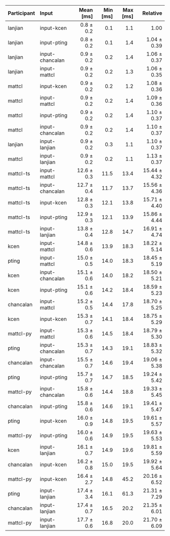 | Participant | Input | Mean [ms] | Min [ms] | Max [ms] | Relative |
|:---|:---|---:|---:|---:|---:|
| lanjian | input-kcen | 0.8 ± 0.2 | 0.1 | 1.1 | 1.00 |
| lanjian | input-pting | 0.8 ± 0.2 | 0.1 | 1.4 | 1.04 ± 0.39 |
| lanjian | input-chancalan | 0.9 ± 0.2 | 0.2 | 1.4 | 1.06 ± 0.37 |
| lanjian | input-mattcl | 0.9 ± 0.2 | 0.2 | 1.3 | 1.06 ± 0.35 |
| mattcl | input-kcen | 0.9 ± 0.2 | 0.2 | 1.2 | 1.08 ± 0.36 |
| mattcl | input-mattcl | 0.9 ± 0.2 | 0.2 | 1.4 | 1.09 ± 0.36 |
| mattcl | input-pting | 0.9 ± 0.2 | 0.2 | 1.4 | 1.10 ± 0.37 |
| mattcl | input-chancalan | 0.9 ± 0.2 | 0.2 | 1.4 | 1.10 ± 0.37 |
| lanjian | input-lanjian | 0.9 ± 0.2 | 0.3 | 1.1 | 1.10 ± 0.37 |
| mattcl | input-lanjian | 0.9 ± 0.2 | 0.2 | 1.1 | 1.13 ± 0.37 |
| mattcl-ts | input-mattcl | 12.6 ± 0.3 | 11.5 | 13.4 | 15.44 ± 4.32 |
| mattcl-ts | input-chancalan | 12.7 ± 0.4 | 11.7 | 13.7 | 15.56 ± 4.36 |
| mattcl-ts | input-kcen | 12.8 ± 0.3 | 12.1 | 13.8 | 15.71 ± 4.40 |
| mattcl-ts | input-pting | 12.9 ± 0.3 | 12.1 | 13.9 | 15.86 ± 4.44 |
| mattcl-ts | input-lanjian | 13.8 ± 0.4 | 12.8 | 14.7 | 16.91 ± 4.74 |
| kcen | input-mattcl | 14.8 ± 0.6 | 13.9 | 18.3 | 18.22 ± 5.14 |
| pting | input-mattcl | 15.0 ± 0.5 | 14.0 | 18.3 | 18.45 ± 5.19 |
| kcen | input-chancalan | 15.1 ± 0.6 | 14.0 | 18.2 | 18.50 ± 5.21 |
| kcen | input-pting | 15.1 ± 0.6 | 14.2 | 18.4 | 18.59 ± 5.23 |
| chancalan | input-mattcl | 15.2 ± 0.5 | 14.4 | 17.8 | 18.70 ± 5.25 |
| kcen | input-kcen | 15.3 ± 0.7 | 14.1 | 18.4 | 18.75 ± 5.29 |
| mattcl-py | input-mattcl | 15.3 ± 0.6 | 14.5 | 18.4 | 18.79 ± 5.30 |
| pting | input-chancalan | 15.3 ± 0.7 | 14.3 | 19.1 | 18.83 ± 5.32 |
| chancalan | input-chancalan | 15.5 ± 0.7 | 14.6 | 19.4 | 19.06 ± 5.38 |
| pting | input-pting | 15.7 ± 0.7 | 14.7 | 18.5 | 19.24 ± 5.42 |
| mattcl-py | input-chancalan | 15.8 ± 0.6 | 14.4 | 18.8 | 19.33 ± 5.45 |
| chancalan | input-pting | 15.8 ± 0.6 | 14.6 | 19.1 | 19.41 ± 5.47 |
| pting | input-kcen | 16.0 ± 0.9 | 14.8 | 19.5 | 19.61 ± 5.57 |
| mattcl-py | input-pting | 16.0 ± 0.6 | 14.9 | 19.5 | 19.63 ± 5.53 |
| kcen | input-lanjian | 16.1 ± 0.7 | 14.9 | 19.6 | 19.81 ± 5.59 |
| chancalan | input-kcen | 16.2 ± 0.8 | 15.0 | 19.5 | 19.92 ± 5.64 |
| mattcl-py | input-kcen | 16.4 ± 2.7 | 14.8 | 45.2 | 20.16 ± 6.52 |
| pting | input-lanjian | 17.4 ± 3.4 | 16.1 | 61.3 | 21.31 ± 7.29 |
| chancalan | input-lanjian | 17.4 ± 0.7 | 16.5 | 20.2 | 21.35 ± 6.01 |
| mattcl-py | input-lanjian | 17.7 ± 0.6 | 16.8 | 20.0 | 21.70 ± 6.09 |
